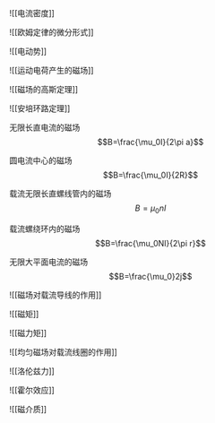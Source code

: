 ![[电流密度]]

![[欧姆定律的微分形式]]

![[电动势]]

![[运动电荷产生的磁场]]

![[磁场的高斯定理]]

![[安培环路定理]]

无限长直电流的磁场 $$B=\frac{\mu_0I}{2\pi a}$$

圆电流中心的磁场 $$B=\frac{\mu_0I}{2R}$$

载流无限长直螺线管内的磁场 $$B=\mu_0nI$$

载流螺绕环内的磁场 $$B=\frac{\mu_0NI}{2\pi r}$$

无限大平面电流的磁场 $$B=\frac{\mu_0}2j$$

![[磁场对载流导线的作用]]

![[磁矩]]

![[磁力矩]]

![[均匀磁场对载流线圈的作用]]

![[洛伦兹力]]

![[霍尔效应]]

![[磁介质]]

